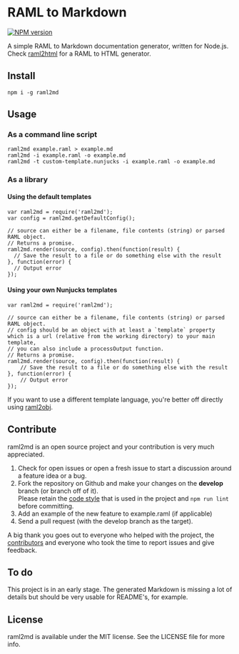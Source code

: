 # RAML to Markdown

[![NPM version](http://img.shields.io/npm/v/raml2md.svg)](https://www.npmjs.org/package/raml2md)

A simple RAML to Markdown documentation generator, written for Node.js.
Check [raml2html](https://github.com/kevinrenskers/raml2html) for a RAML to HTML generator.


## Install
```
npm i -g raml2md
```


## Usage

### As a command line script
```
raml2md example.raml > example.md
raml2md -i example.raml -o example.md
raml2md -t custom-template.nunjucks -i example.raml -o example.md
```

### As a library

#### Using the default templates
```
var raml2md = require('raml2md');
var config = raml2md.getDefaultConfig();

// source can either be a filename, file contents (string) or parsed RAML object.
// Returns a promise.
raml2md.render(source, config).then(function(result) {
  // Save the result to a file or do something else with the result
}, function(error) {
  // Output error
});
```

#### Using your own Nunjucks templates
```
var raml2md = require('raml2md');

// source can either be a filename, file contents (string) or parsed RAML object.
// config should be an object with at least a `template` property which is a url (relative from the working directory) to your main template,
// you can also include a processOutput function.
// Returns a promise.
raml2md.render(source, config).then(function(result) {
    // Save the result to a file or do something else with the result
}, function(error) {
    // Output error
});
```

If you want to use a different template language, you're better off directly using [raml2obj](https://github.com/kevinrenskers/raml2obj).


## Contribute
raml2md is an open source project and your contribution is very much appreciated.

1. Check for open issues or open a fresh issue to start a discussion around a feature idea or a bug.
2. Fork the repository on Github and make your changes on the **develop** branch (or branch off of it).  
   Please retain the [code style](https://github.com/airbnb/javascript) that is used in the project and `npm run lint` before committing.
3. Add an example of the new feature to example.raml (if applicable)
4. Send a pull request (with the develop branch as the target).

A big thank you goes out to everyone who helped with the project, the [contributors](https://github.com/kevinrenskers/raml2md/graphs/contributors)
and everyone who took the time to report issues and give feedback.


## To do
This project is in an early stage. The generated Markdown is missing a lot of details but should be very usable
for README's, for example.


## License
raml2md is available under the MIT license. See the LICENSE file for more info.
